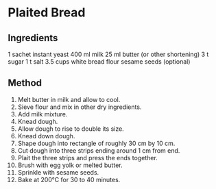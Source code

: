 # Plaited Bread

## Ingredients

1 sachet instant yeast
400 ml milk
25 ml butter (or other shortening)
3 t sugar
1 t salt
3.5 cups white bread flour
sesame seeds (optional)

## Method

1. Melt butter in milk and allow to cool.
2. Sieve flour and mix in other dry ingredients.
3. Add milk mixture.
4. Knead dough.
5. Allow dough to rise to double its size.
6. Knead down dough.
7. Shape dough into rectangle of roughly 30 cm by 10 cm.
8. Cut dough into three strips ending around 1 cm from end.
9. Plait the three strips and press the ends together.
10. Brush with egg yolk or melted butter.
11. Sprinkle with sesame seeds.
12. Bake at 200°C for 30 to 40 minutes.
